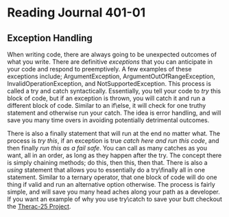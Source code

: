 # Reading Journal 401-01

## Exception Handling

When writing code, there are always going to be unexpected outcomes of what you write.  There are definitive *exceptions* that you can anticipate in your code and respond to preemptively.  A few examples of these exceptions include; ArgumentException, ArgumentOutOfRangeException, InvalidOperationException, and NotSupportedException.  This process is called a try and catch syntactically.  Essentially, you tell your code to *try* this block of code, but if an exception is thrown, you will catch it and run a different block of code.  Similar to an if\else, it will check for one truthy statement and otherwise run your catch.  The idea is error handling, and will save you many time overs in avoiding potentially detrimental outcomes.

There is also a finally statement that will run at the end no matter what.  The process is *try this*, if an exception is true *catch here and run this code*, and then finally *run this as a fail safe*.  You can call as many catches as you want, all in an order, as long as they happen after the try.  The concept there is simply chaining methods; do this, then this, then that.  There is also a *using* statement that allows you to essentially do a try\finally all in one statement.  Similar to a ternary operator, that one block of code will do one thing if valid and run an alternative option otherwise.  The process is fairly simple, and will save you many head aches along your path as a developer.  If you want an example of why you use try\catch to save your butt checkout the [Therac-25 Project](https://en.wikipedia.org/wiki/Therac-25).